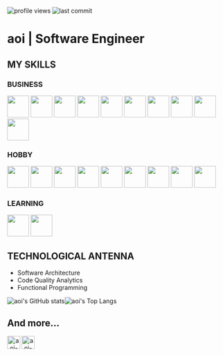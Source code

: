 ![profile views](https://komarev.com/ghpvc/?username=aoi-iter&style=flat-square&color=EA80FC)
![last commit](https://img.shields.io/github/last-commit/aoi-iter/aoi-iter)
# aoi | Software Engineer



## MY SKILLS
### BUSINESS  
<img height=50 src="https://cdn.jsdelivr.net/gh/devicons/devicon/icons/python/python-original-wordmark.svg" />
<img height=50 src="https://cdn.jsdelivr.net/gh/devicons/devicon/icons/cplusplus/cplusplus-plain.svg" />
<img height=50 src="https://cdn.jsdelivr.net/gh/devicons/devicon/icons/typescript/typescript-original.svg" />
<img height=50 src="https://cdn.jsdelivr.net/gh/devicons/devicon/icons/javascript/javascript-original.svg" />
<img height=50 src="https://cdn.jsdelivr.net/gh/devicons/devicon/icons/express/express-original-wordmark.svg" />
<img height=50 src="https://cdn.jsdelivr.net/gh/devicons/devicon/icons/docker/docker-plain-wordmark.svg" />
<img height=50 src="https://cdn.jsdelivr.net/gh/devicons/devicon/icons/linux/linux-original.svg" />
<img height=50 src="https://cdn.jsdelivr.net/gh/devicons/devicon/icons/unrealengine/unrealengine-original.svg" />
<img height=50 src="https://cdn.jsdelivr.net/gh/devicons/devicon/icons/unity/unity-original-wordmark.svg" />
<img height=50 src="https://cdn.jsdelivr.net/gh/devicons/devicon/icons/git/git-original-wordmark.svg" />
          
          
          
### HOBBY  
<img height=50 src="https://cdn.jsdelivr.net/gh/devicons/devicon/icons/fsharp/fsharp-original.svg" />
<img height=50 src="https://cdn.jsdelivr.net/gh/devicons/devicon/icons/go/go-original.svg" />
<img height=50 src="https://cdn.jsdelivr.net/gh/devicons/devicon/icons/rust/rust-plain.svg" />
<img height=50 src="https://cdn.jsdelivr.net/gh/devicons/devicon/icons/clojure/clojure-original.svg" />
<img height=50 src="https://cdn.jsdelivr.net/gh/devicons/devicon/icons/react/react-original-wordmark.svg" />
<img height=50 src="https://cdn.jsdelivr.net/gh/devicons/devicon/icons/vuejs/vuejs-original-wordmark.svg" />
<img height=50 src="https://cdn.jsdelivr.net/gh/devicons/devicon/icons/godot/godot-original-wordmark.svg" />
<img height=50 src="https://cdn.jsdelivr.net/gh/devicons/devicon/icons/mongodb/mongodb-original-wordmark.svg" />
<img height=50 src="https://cdn.jsdelivr.net/gh/devicons/devicon/icons/elixir/elixir-original-wordmark.svg" />
          
### LEARNING  
<img height=50 src="https://cdn.jsdelivr.net/gh/devicons/devicon/icons/haskell/haskell-original.svg" />
<img height=50 src="https://cdn.jsdelivr.net/gh/devicons/devicon/icons/mysql/mysql-original.svg" />

          
## TECHNOLOGICAL ANTENNA
  - Software Architecture
  - Code Quality Analytics
  - Functional Programming


![aoi's GitHub stats](https://github-readme-stats.vercel.app/api?username=aoi-iter&show_icons=true&theme=synthwave)![aoi's Top Langs](https://github-readme-stats.vercel.app/api/top-langs/?username=aoi-iter&show_icons=true&theme=synthwave)

<p align="center">
    <h2> And more... </h2>
<p/>
<p align="center">
    <a href="https://twitter.com/AoiStoic">
    <img align="left" alt="aoi-iter | twitter" height="30px" src="https://takao.asaya.ma/wp-content/uploads/2012/12/featured-twitter.png" />
    </a>
    <a href="https://misskey.io/@aoi_dev">
    <img align="left" alt="aoi-iter | misskey.io" height="30px" src="https://pbs.twimg.com/media/EqlTcf6UUAEmzsC.png" />
    </a>
<p/>